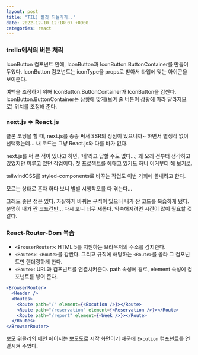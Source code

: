```yaml
---
layout: post
title: "TIL) 뻘짓 되돌리기.."
date: 2022-12-10 12:18:07 +0900
categories: react
---
```


### trello에서의 버튼 처리

IconButton 컴포넌트 안에, IconButton과 IconButton.ButtonContainer를 만들어 두었다. IconButton 컴포넌트는 iconType을 props로 받아서 타입에 맞는 아이콘을 보여준다.

여백을 조정하기 위해 IconButton.ButtonContainer가 IconButton을 감싼다. IconButton.ButtonContainer는 상황에 맞게(보여 줄 버튼이 상황에 따라 달라지므로) 위치를 조정해 준다.

### next.js => React.js

클론 코딩을 할 때, next.js를 종종 써서 SSR의 장점이 있으니까~ 하면서 별생각 없이 선택했는데... 내 코드는 그냥 React.js와 다를 바가 없다.

next.js를 써 본 적이 있냐고 하면, '네'라고 답할 수도 없다...; 꽤 오래 전부터 생각하고 있었지만 미루고 있던 작업이다. 첫 프로젝트를 헤매고 있기도 하니 이거부터 해 보기로.

tailwindCSS를 styled-components로 바꾸는 작업도 이번 기회에 끝내려고 한다.

모르는 상태로 혼자 하다 보니 별별 시행착오를 다 겪는다...

그래도 좋은 점은 있다. 자잘하게 바뀌는 구석이 있으니 내가 짠 코드를 복습하게 됐다. 분명히 내가 짠 코드건만... 다시 보니 너무 새롭다. 익숙해지려면 시간이 많이 필요할 것 같다.

### React-Router-Dom 복습

- `<BrouserRouter>`: HTML 5를 지원하는 브라우저의 주소를 감지한다.
- `<Routes>`: `<Route>`를 감싼다. 그리고 규칙에 해당하는 `<Route>`를 골라 그 컴포넌트만 렌더링하게 한다.
- `<Route>`: URL과 컴포넌트를 연결시켜준다. path 속성에 경로, element 속성에 컴포넌트를 넣어 준다.

```jsx
<BrowserRouter>
  <Header />
  <Routes>
    <Route path="/" element={<Excution />}></Route>
    <Route path="/reservation" element={<Reservation />}></Route>
    <Route path="/report" element={<Week />}></Route>
  </Routes>
</BrowserRouter>
```

뽀모 위클리의 메인 페이지는 뽀모도로 시작 화면이기 때문에 `Excution` 컴포넌트를 연결시켜 주었다.
